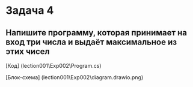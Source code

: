 # Задача 4

## Напишите программу, которая принимает на вход три числа и выдаёт максимальное из этих чисел


[Код] (lection001\Exp002\Program.cs)

[Блок-схема] (lection001\Exp002\diagram.drawio.png)